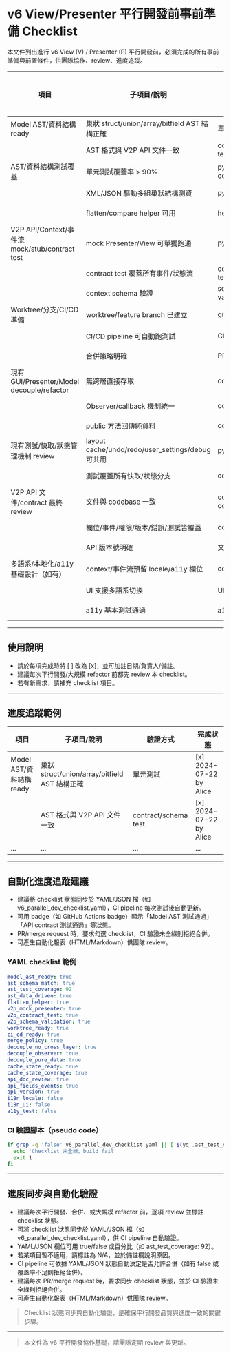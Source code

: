 # v6 View/Presenter 平行開發前事前準備 Checklist

本文件列出進行 v6 View (V) / Presenter (P) 平行開發前，必須完成的所有事前準備與前置條件，供團隊協作、review、進度追蹤。

| 項目 | 子項目/說明 | 驗證方式 | 完成狀態 |
|------|-------------|----------|----------|
| Model AST/資料結構 ready | 巢狀 struct/union/array/bitfield AST 結構正確 | 單元測試 | [  ] |
|  | AST 格式與 V2P API 文件一致 | contract/schema test | [  ] |
| AST/資料結構測試覆蓋 | 單元測試覆蓋率 > 90% | pytest + coverage | [  ] |
|  | XML/JSON 驅動多組巢狀結構測資 | pytest | [  ] |
|  | flatten/compare helper 可用 | helper 測試 | [  ] |
| V2P API/Context/事件流 mock/stub/contract test | mock Presenter/View 可單獨跑通 | pytest | [  ] |
|  | contract test 覆蓋所有事件/狀態流 | contract/schema test | [  ] |
|  | context schema 驗證 | schema validation | [  ] |
| Worktree/分支/CI/CD 準備 | worktree/feature branch 已建立 | git branch | [  ] |
|  | CI/CD pipeline 可自動跑測試 | CI/CD log | [  ] |
|  | 合併策略明確 | PR template | [  ] |
| 現有 GUI/Presenter/Model decouple/refactor | 無跨層直接存取 | code review | [  ] |
|  | Observer/callback 機制統一 | code review | [  ] |
|  | public 方法回傳純資料 | code review | [  ] |
| 現有測試/快取/狀態管理機制 review | layout cache/undo/redo/user_settings/debug 可共用 | pytest | [  ] |
|  | 測試覆蓋所有快取/狀態分支 | coverage | [  ] |
| V2P API 文件/contract 最終 review | 文件與 codebase 一致 | contract test + code review | [  ] |
|  | 欄位/事件/權限/版本/錯誤/測試皆覆蓋 | contract test | [  ] |
|  | API 版本號明確 | 文件檢查 | [  ] |
| 多語系/本地化/a11y 基礎設計（如有） | context/事件流預留 locale/a11y 欄位 | code review | [  ] |
|  | UI 支援多語系切換 | UI 測試 | [  ] |
|  | a11y 基本測試通過 | a11y 測試 | [  ] |

---

## 使用說明
- 請於每項完成時將 [  ] 改為 [x]，並可加註日期/負責人/備註。
- 建議每次平行開發/大規模 refactor 前都先 review 本 checklist。
- 若有新需求，請補充 checklist 項目。

---

## 進度追蹤範例

| 項目 | 子項目/說明 | 驗證方式 | 完成狀態 |
|------|-------------|----------|----------|
| Model AST/資料結構 ready | 巢狀 struct/union/array/bitfield AST 結構正確 | 單元測試 | [x] 2024-07-22 by Alice |
|  | AST 格式與 V2P API 文件一致 | contract/schema test | [x] 2024-07-22 by Alice |
| ... | ... | ... | ... |

---

## 自動化進度追蹤建議

- 建議將 checklist 狀態同步於 YAML/JSON 檔（如 v6_parallel_dev_checklist.yaml），CI pipeline 每次測試後自動更新。
- 可用 badge（如 GitHub Actions badge）顯示「Model AST 測試通過」「API contract 測試通過」等狀態。
- PR/merge request 時，要求勾選 checklist，CI 驗證未全綠則拒絕合併。
- 可產生自動化報表（HTML/Markdown）供團隊 review。

### YAML checklist 範例
```yaml
model_ast_ready: true
ast_schema_match: true
ast_test_coverage: 92
ast_data_driven: true
flatten_helper: true
v2p_mock_presenter: true
v2p_contract_test: true
v2p_schema_validation: true
worktree_ready: true
ci_cd_ready: true
merge_policy: true
decouple_no_cross_layer: true
decouple_observer: true
decouple_pure_data: true
cache_state_ready: true
cache_state_coverage: true
api_doc_review: true
api_fields_events: true
api_version: true
i18n_locale: false
i18n_ui: false
a11y_test: false
```

### CI 驗證腳本（pseudo code）
```bash
if grep -q 'false' v6_parallel_dev_checklist.yaml || [ $(yq .ast_test_coverage v6_parallel_dev_checklist.yaml) -lt 90 ]; then
  echo 'Checklist 未全綠，build fail'
  exit 1
fi
```

---

## 進度同步與自動化驗證

- 建議每次平行開發、合併、或大規模 refactor 前，逐項 review 並標註 checklist 狀態。
- 可將 checklist 狀態同步於 YAML/JSON 檔（如 v6_parallel_dev_checklist.yaml），供 CI pipeline 自動驗證。
- YAML/JSON 欄位可用 true/false 或百分比（如 ast_test_coverage: 92）。
- 若某項目暫不適用，請標註為 N/A，並於備註欄說明原因。
- CI pipeline 可依據 YAML/JSON 狀態自動決定是否允許合併（如有 false 或覆蓋率不足則拒絕合併）。
- 建議每次 PR/merge request 時，要求同步 checklist 狀態，並於 CI 驗證未全綠則拒絕合併。
- 可產生自動化報表（HTML/Markdown）供團隊 review。

> Checklist 狀態同步與自動化驗證，是確保平行開發品質與進度一致的關鍵步驟。

---

> 本文件為 v6 平行開發協作基礎，請團隊定期 review 與更新。 